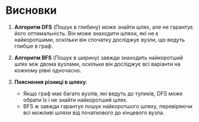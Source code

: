 # Висновки

1. **Алгоритм DFS** (Пошук в глибину) може знайти шлях, але не гарантує його оптимальність. Він може знаходити шляхи, які не є найкоротшими, оскільки він спочатку досліджує вузли, що ведуть глибше в граф.

2. **Алгоритм BFS** (Пошук в ширину) завжди знаходить найкоротший шлях між двома вузлами, оскільки він досліджує всі варіанти на кожному рівні одночасно.

3. **Пояснення різниці в шляху**:
   - Якщо граф має багато вузлів, які ведуть до тупиків, DFS може обрати їх і не знайти найкоротший шлях.
   - BFS ж завжди гарантує пошук найкоротшого шляху, перевіряючи всі можливі шляхи від початкового до кінцевого вузла.

